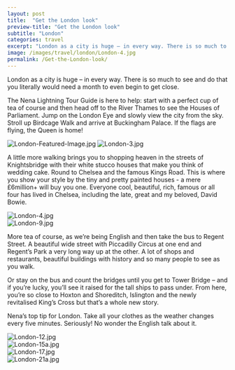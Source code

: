 ```yaml
---
layout: post
title:  "Get the London look"
preview-title: "Get the London look"
subtitle: "London"
categories: travel
excerpt: "London as a city is huge – in every way. There is so much to see and do that you literally would need a month to even begin to get close" 
image: /images/travel/london/London-4.jpg
permalink: /Get-the-London-look/
---
```

 <div class="row no-gutters">
    <div class="col-sm-6">
        <div class="post-left-image" style="background: url(../images/travel/london/London-1.jpg) no-repeat; background-size: cover; margin-right: 0.5rem; max-height: 800px !important"></div>
    </div>
    <div class="col-sm-6">
        <div class="post-right-image" style="background: url(../images/travel/london/London-2.jpg) no-repeat; background-size: cover; margin-left: 0.5rem; max-height: 800px !important"></div>
    </div>
</div>
 

 London as a city is huge – in every way. There is so much to see and do that you literally would need a month to even begin to get close.

 The Nena Lightning Tour Guide is here to help: start with a perfect cup of tea of course and then head off to the River Thames to see the Houses of Parliament. Jump on the London Eye and slowly view the city from the sky. Stroll up Birdcage Walk and arrive at Buckingham Palace. If the flags are flying, the Queen is home!

 <img src="{{ '/images/travel/london/London-Featured-Image.jpg' | prepend: SourceUrl }}" alt="London-Featured-Image.jpg">

 <img src="{{ '/images/travel/london/London-3.jpg' | prepend: SourceUrl }}" alt="London-3.jpg">

 A little more walking brings you to shopping heaven in the streets of Knightsbridge with their white stucco houses that make you think of wedding cake. Round to Chelsea and the famous Kings Road. This is where you show your style by the tiny and pretty painted houses - a mere £6million+ will buy you one. Everyone cool, beautiful, rich, famous or all four has lived in Chelsea, including the late, great and my beloved, David Bowie.

 <img src="{{ '/images/travel/london/London-4.jpg' | prepend: SourceUrl }}" alt="London-4.jpg">

 <div class="row no-gutters">
    <div class="col-sm-6">
        <div class="post-left-image" style="background: url(../images/travel/london/London-6.jpeg) no-repeat; background-size: cover; margin-right: 0.5rem; max-height: 800px !important"></div>
    </div>
    <div class="col-sm-6">
        <div class="post-right-image" style="background: url(../images/travel/london/London-8.jpg) no-repeat; background-size: cover; margin-left: 0.5rem; max-height: 800px !important"></div>
    </div>
</div>

<img src="{{ '/images/travel/london/London-9.jpg' | prepend: SourceUrl }}" alt="London-9.jpg">

<div class="row no-gutters">
    <div class="col-sm-6">
        <div class="post-left-image" style="background: url(../images/travel/london/London-10.jpg) no-repeat; background-size: cover; margin-right: 0.5rem; max-height: 800px !important"></div>
    </div>
    <div class="col-sm-6">
        <div class="post-right-image" style="background: url(../images/travel/london/London-5.jpg) no-repeat; background-size: cover; margin-left: 0.5rem; max-height: 800px !important"></div>
    </div>
</div>

 More tea of course, as we’re being English and then take the bus to Regent Street. A beautiful wide street with Piccadilly Circus at one end and Regent’s Park a very long way up at the other. A lot of shops and restaurants, beautiful buildings with history and so many people to see as you walk.

Or stay on the bus and count the bridges until you get to Tower Bridge – and if you’re lucky, you’ll see it raised for the tall ships to pass under. From here, you’re so close to Hoxton and Shoreditch, Islington and the newly revitalised King’s Cross but that’s a whole new story.

Nena’s top tip for London. Take all your clothes as the weather changes every five minutes. Seriously! No wonder the English talk about it.

<div class="row no-gutters">
    <div class="col-sm-6">
        <div class="post-left-image" style="background: url(../images/travel/london/London-11.jpg) no-repeat; background-size: cover; margin-right: 0.5rem; max-height: 800px !important"></div>
    </div>
    <div class="col-sm-6">
        <div class="post-right-image" style="background: url(../images/travel/london/London-7.jpg) no-repeat; background-size: cover; margin-left: 0.5rem; max-height: 800px !important"></div>
    </div>
</div>

<img src="{{ '/images/travel/london/London-12.jpg' | prepend: SourceUrl }}" alt="London-12.jpg">

<div class="row no-gutters">
    <div class="col-sm-6">
        <div class="post-left-image" style="background: url(../images/travel/london/London-13.jpg) no-repeat; background-size: cover; margin-right: 0.5rem; max-height: 800px !important"></div>
    </div>
    <div class="col-sm-6">
        <div class="post-right-image" style="background: url(../images/travel/london/London-14.jpeg) no-repeat; background-size: cover; margin-left: 0.5rem; max-height: 800px !important"></div>
    </div>
</div>

<img src="{{ '/images/travel/london/London-15a.jpg' | prepend: SourceUrl }}" alt="London-15a.jpg">

<div class="row no-gutters">
    <div class="col-sm-6">
        <div class="post-left-image" style="background: url(../images/travel/london/London-16.jpg) no-repeat; background-size: cover; margin-right: 0.5rem; max-height: 800px !important"></div>
    </div>
    <div class="col-sm-6">
        <div class="post-right-image" style="background: url(../images/travel/london/London-15.jpg) no-repeat; background-size: cover; margin-left: 0.5rem; max-height: 800px !important"></div>
    </div>
</div>

<img src="{{ '/images/travel/london/London-17.jpg' | prepend: SourceUrl }}" alt="London-17.jpg">

<div class="row no-gutters">
    <div class="col-sm-6">
        <div class="post-left-image" style="background: url(../images/travel/london/London-19.jpg) no-repeat; background-size: cover; margin-right: 0.5rem; max-height: 800px !important"></div>
    </div>
    <div class="col-sm-6">
        <div class="post-right-image" style="background: url(../images/travel/london/London-21.jpg) no-repeat; background-size: cover; margin-left: 0.5rem; max-height: 800px !important"></div>
    </div>
</div>

<div class="row no-gutters">
    <div class="col-sm-6">
        <div class="post-left-image" style="background: url(../images/travel/london/London-18.jpg) no-repeat; background-size: cover; margin-right: 0.5rem; max-height: 800px !important"></div>
    </div>
    <div class="col-sm-6">
        <div class="post-right-image" style="background: url(../images/travel/london/London-20.jpg) no-repeat; background-size: cover; margin-left: 0.5rem; max-height: 800px !important"></div>
    </div>
</div>

<img src="{{ '/images/travel/london/London-21a.jpg' | prepend: SourceUrl }}" alt="London-21a.jpg">

<div class="row no-gutters">
    <div class="col-sm-6">
        <div class="post-left-image" style="background: url(../images/travel/london/London-22.jpg) no-repeat; background-size: cover; margin-right: 0.5rem; max-height: 800px !important"></div>
    </div>
    <div class="col-sm-6">
        <div class="post-right-image" style="background: url(../images/travel/london/London-23.jpg) no-repeat; background-size: cover; margin-left: 0.5rem; max-height: 800px !important"></div>
    </div>
</div>